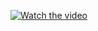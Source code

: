 [![Watch the video](https://img.youtube.com/vi/vEL_-Me3Jwk/hqdefault.jpg)](https://youtu.be/vEL_-Me3Jwk)
